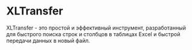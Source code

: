 # XLTransfer
XLTransfer - это простой и эффективный инструмент, разработанный для быстрого поиска строк и столбцов в таблицах Excel и быстрой передачи данных в новый файл.
